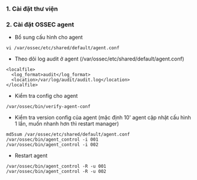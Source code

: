 ### 1. Cài đặt thư viện

### 2. Cài đặt OSSEC agent

* Bổ sung cấu hình cho agent

```
vi /var/ossec/etc/shared/default/agent.conf
```

* Theo dõi log audit ở agent \(/var/ossec/etc/shared/default/agent.conf\)

```
<localfile>
  <log_format>audit</log_format>
  <location>/var/log/audit/audit.log</location>
</localfile>
```

* Kiểm tra config cho agent

```
/var/ossec/bin/verify-agent-conf
```

* Kiểm tra version config của agent \(mặc định 10' agent cập nhật cấu hình 1 lần, muốn nhanh hơn thì restart manager\)

```
md5sum /var/ossec/etc/shared/default/agent.conf
/var/ossec/bin/agent_control -i 001
/var/ossec/bin/agent_control -i 002
```

* Restart agent

```
/var/ossec/bin/agent_control -R -u 001
/var/ossec/bin/agent_control -R -u 002
```

```

```



